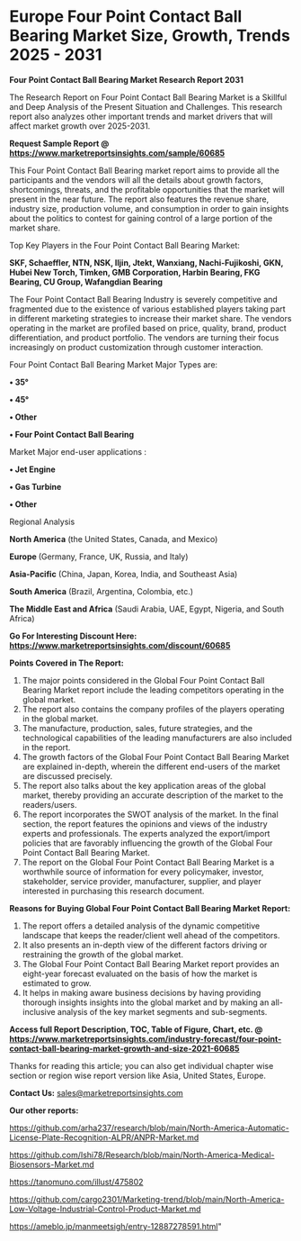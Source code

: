 # Europe Four Point Contact Ball Bearing Market Size, Growth, Trends 2025 - 2031

<strong>Four Point Contact Ball Bearing Market Research Report 2031</strong>

The Research Report on Four Point Contact Ball Bearing Market is a Skillful and Deep Analysis of the Present Situation and Challenges. This research report also analyzes other important trends and market drivers that will affect market growth over 2025-2031.

<strong>Request Sample Report @ <a href=https://www.marketreportsinsights.com/sample/60685>https://www.marketreportsinsights.com/sample/60685</a></strong>

This Four Point Contact Ball Bearing market report aims to provide all the participants and the vendors will all the details about growth factors, shortcomings, threats, and the profitable opportunities that the market will present in the near future. The report also features the revenue share, industry size, production volume, and consumption in order to gain insights about the politics to contest for gaining control of a large portion of the market share.

Top Key Players in the Four Point Contact Ball Bearing Market:

<strong>SKF, Schaeffler, NTN, NSK, Iljin, Jtekt, Wanxiang, Nachi-Fujikoshi, GKN, Hubei New Torch, Timken, GMB Corporation, Harbin Bearing, FKG Bearing, CU Group, Wafangdian Bearing</strong>

The Four Point Contact Ball Bearing Industry is severely competitive and fragmented due to the existence of various established players taking part in different marketing strategies to increase their market share. The vendors operating in the market are profiled based on price, quality, brand, product differentiation, and product portfolio. The vendors are turning their focus increasingly on product customization through customer interaction.

Four Point Contact Ball Bearing Market Major Types are:

<strong>• 35°

• 45°

• Other

• Four Point Contact Ball Bearing</strong>

Market Major end-user applications :

<strong>• Jet Engine

• Gas Turbine

• Other</strong>

Regional Analysis

</u><strong><b>North America</b></strong> (the United States, Canada, and Mexico)

<strong><b>Europe </b></strong>(Germany, France, UK, Russia, and Italy)

<strong><b>Asia-Pacific</b></strong> (China, Japan, Korea, India, and Southeast Asia)

<strong><b>South America</b></strong> (Brazil, Argentina, Colombia, etc.)

<strong><b>The Middle East and Africa</b></strong> (Saudi Arabia, UAE, Egypt, Nigeria, and South Africa)

<strong>Go For Interesting Discount Here: <a href=https://www.marketreportsinsights.com/discount/60685>https://www.marketreportsinsights.com/discount/60685</a></strong>

<strong>Points Covered in The Report:</strong>
<ol>
  <li>The major points considered in the Global Four Point Contact Ball Bearing Market report include the leading competitors operating in the global market.</li>
  <li>The report also contains the company profiles of the players operating in the global market.</li>
  <li>The manufacture, production, sales, future strategies, and the technological capabilities of the leading manufacturers are also included in the report.</li>
  <li>The growth factors of the Global Four Point Contact Ball Bearing Market are explained in-depth, wherein the different end-users of the market are discussed precisely.</li>
  <li>The report also talks about the key application areas of the global market, thereby providing an accurate description of the market to the readers/users.</li>
  <li>The report incorporates the SWOT analysis of the market. In the final section, the report features the opinions and views of the industry experts and professionals. The experts analyzed the export/import policies that are favorably influencing the growth of the Global Four Point Contact Ball Bearing Market.</li>
  <li>The report on the Global Four Point Contact Ball Bearing Market is a worthwhile source of information for every policymaker, investor, stakeholder, service provider, manufacturer, supplier, and player interested in purchasing this research document.</li>
</ol>
<strong>Reasons for Buying Global Four Point Contact Ball Bearing Market Report:</strong>

<ol>
  <li>The report offers a detailed analysis of the dynamic competitive landscape that keeps the reader/client well ahead of the competitors.</li>
  <li>It also presents an in-depth view of the different factors driving or restraining the growth of the global market.</li>
  <li>The Global Four Point Contact Ball Bearing Market report provides an eight-year forecast evaluated on the basis of how the market is estimated to grow.</li>
  <li>It helps in making aware business decisions by having providing thorough insights insights into the global market and by making an all-inclusive analysis of the key market segments and sub-segments.</li>
</ol>
<strong>Access full Report Description, TOC, Table of Figure, Chart, etc. @ <a href=https://www.marketreportsinsights.com/industry-forecast/four-point-contact-ball-bearing-market-growth-and-size-2021-60685>https://www.marketreportsinsights.com/industry-forecast/four-point-contact-ball-bearing-market-growth-and-size-2021-60685</a></strong>


Thanks for reading this article; you can also get individual chapter wise section or region wise report version like Asia, United States, Europe.

<strong>Contact Us:</strong>
sales@marketreportsinsights.com

<strong>Our other reports:</strong>

<a href=https://github.com/arha237/research/blob/main/North-America-Automatic-License-Plate-Recognition-ALPR/ANPR-Market.md>https://github.com/arha237/research/blob/main/North-America-Automatic-License-Plate-Recognition-ALPR/ANPR-Market.md</a>

<a href=https://github.com/Ishi78/Research/blob/main/North-America-Medical-Biosensors-Market.md>https://github.com/Ishi78/Research/blob/main/North-America-Medical-Biosensors-Market.md</a>

<a href=https://tanomuno.com/illust/475802>https://tanomuno.com/illust/475802</a>

<a href=https://github.com/cargo2301/Marketing-trend/blob/main/North-America-Low-Voltage-Industrial-Control-Product-Market.md>https://github.com/cargo2301/Marketing-trend/blob/main/North-America-Low-Voltage-Industrial-Control-Product-Market.md</a>

<a href=https://ameblo.jp/manmeetsigh/entry-12887278591.html>https://ameblo.jp/manmeetsigh/entry-12887278591.html</a>"
